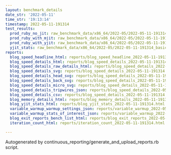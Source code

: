 ```yaml
---
layout: benchmark_details
date_str: '2022-05-11'
time_str: '19:13:14'
timestamp: 2022-05-11-191314
test_results:
  prod_ruby_no_jit: raw_benchmark_data/x86_64/2022-05/2022-05-11-191314_basic_benchmark_prod_ruby_no_jit.json
  prod_ruby_with_mjit: raw_benchmark_data/x86_64/2022-05/2022-05-11-191314_basic_benchmark_prod_ruby_with_mjit.json
  prod_ruby_with_yjit: raw_benchmark_data/x86_64/2022-05/2022-05-11-191314_basic_benchmark_prod_ruby_with_yjit.json
  yjit_stats: raw_benchmark_data/x86_64/2022-05/2022-05-11-191314_basic_benchmark_yjit_stats.json
reports:
  blog_speed_headline_html: reports/blog_speed_headline_2022-05-11-191314.html
  blog_speed_details_html: reports/blog_speed_details_2022-05-11-191314.html
  blog_speed_details_raw_details_html: reports/blog_speed_details_2022-05-11-191314.raw_details.html
  blog_speed_details_svg: reports/blog_speed_details_2022-05-11-191314.svg
  blog_speed_details_head_svg: reports/blog_speed_details_2022-05-11-191314.head.svg
  blog_speed_details_back_svg: reports/blog_speed_details_2022-05-11-191314.back.svg
  blog_speed_details_micro_svg: reports/blog_speed_details_2022-05-11-191314.micro.svg
  blog_speed_details_tripwires_json: reports/blog_speed_details_2022-05-11-191314.tripwires.json
  blog_speed_details_csv: reports/blog_speed_details_2022-05-11-191314.csv
  blog_memory_details_html: reports/blog_memory_details_2022-05-11-191314.html
  blog_yjit_stats_html: reports/blog_yjit_stats_2022-05-11-191314.html
  variable_warmup_warmup_settings_json: reports/variable_warmup_2022-05-11-191314.warmup_settings.json
  variable_warmup_stats_of_interest_json: reports/variable_warmup_2022-05-11-191314.stats_of_interest.json
  blog_exit_reports_bench_list_html: reports/blog_exit_reports_2022-05-11-191314.bench_list.html
  iteration_count_html: reports/iteration_count_2022-05-11-191314.html

---
```

Autogenerated by continuous_reporting/generate_and_upload_reports.rb script.
